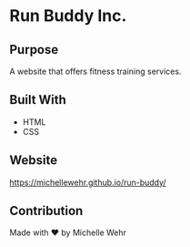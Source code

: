 # Run Buddy Inc.

## Purpose

A website that offers fitness training services.

## Built With

- HTML
- CSS

## Website

https://michellewehr.github.io/run-buddy/

## Contribution

Made with ❤ by Michelle Wehr
